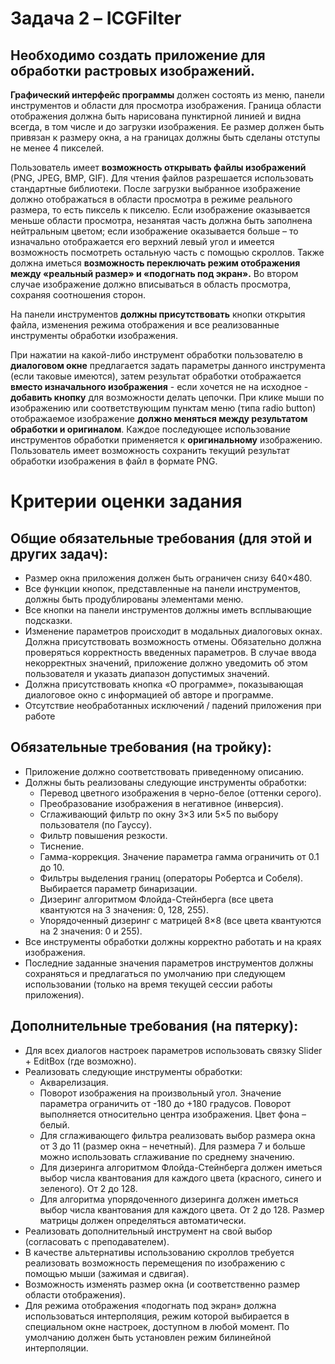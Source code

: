 # Задача 2 – ICGFilter
## Необходимо создать приложение для обработки растровых изображений.
**Графический интерфейс программы** должен состоять из меню, панели инструментов и области для
просмотра изображения. Граница области отображения должна быть нарисована пунктирной линией
и видна всегда, в том числе и до загрузки изображения. Ее размер должен быть привязан к размеру
окна, а на границах должны быть сделаны отступы не менее 4 пикселей.

Пользователь имеет **возможность открывать файлы изображений** (PNG, JPEG, BMP, GIF). Для чтения
файлов разрешается использовать стандартные библиотеки. После загрузки выбранное изображение
должно отображаться в области просмотра в режиме реального размера, то есть пиксель к пикселю.
Если изображение оказывается меньше области просмотра, незанятая часть должна быть заполнена
нейтральным цветом; если изображение оказывается больше – то изначально отображается его
верхний левый угол и имеется возможность посмотреть остальную часть с помощью скроллов.
Также должна иметься **возможность переключать режим отображения между «реальный размер» и
«подогнать под экран».** Во втором случае изображение должно вписываться в область просмотра,
сохраняя соотношения сторон.

На панели инструментов **должны присутствовать** кнопки открытия файла, изменения режима
отображения и все реализованные инструменты обработки изображения.

При нажатии на какой-либо инструмент обработки пользователю в **диалоговом окне** предлагается
задать параметры данного инструмента (если таковые имеются), затем результат обработки
отображается **вместо изначального изображения** - если хочется не на исходное - **добавить кнопку** для возможности делать цепочки.
При клике мыши по изображению или соответствующим пунктам меню (типа radio button) отображаемое изображение **должно меняться
между результатом обработки и оригиналом**. Каждое последующее использование инструментов
обработки применяется к **оригинальному** изображению.
Пользователь имеет возможность сохранить текущий результат обработки изображения в файл
в формате PNG.

# Критерии оценки задания
## Общие обязательные требования (для этой и других задач):
* Размер окна приложения должен быть ограничен снизу 640×480.
* Все функции кнопок, представленные на панели инструментов, должны быть продублированы
элементами меню.
* Все кнопки на панели инструментов должны иметь всплывающие подсказки.
* Изменение параметров происходит в модальных диалоговых окнах. Должна присутствовать
возможность отмены. Обязательно должна проверяться корректность введенных параметров.
В случае ввода некорректных значений, приложение должно уведомить об этом пользователя и
указать диапазон допустимых значений.
* Должна присутствовать кнопка «О программе», показывающая диалоговое окно с информацией об
авторе и программе.
* Отсутствие необработанных исключений / падений приложения при работе

## Обязательные требования (на тройку):
* Приложение должно соответствовать приведенному описанию.
* Должны быть реализованы следующие инструменты обработки:
  - Перевод цветного изображения в черно-белое (оттенки серого).
  - Преобразование изображения в негативное (инверсия).
  - Сглаживающий фильтр по окну 3×3 или 5×5 по выбору пользователя (по Гауссу).
  - Фильтр повышения резкости.
  - Тиснение.
  - Гамма-коррекция. Значение параметра гамма ограничить от 0.1 до 10.
  - Фильтры выделения границ (операторы Робертса и Собеля). Выбирается параметр бинаризации.
  - Дизеринг алгоритмом Флойда-Стейнберга (все цвета квантуются на 3 значения: 0, 128, 255).
  - Упорядоченный дизеринг с матрицей 8×8 (все цвета квантуются на 2 значения: 0 и 255).
* Все инструменты обработки должны корректно работать и на краях изображения.
* Последние заданные значения параметров инструментов должны сохраняться и предлагаться по
умолчанию при следующем использовании (только на время текущей сессии работы приложения).

## Дополнительные требования (на пятерку):
* Для всех диалогов настроек параметров использовать связку Slider + EditBox (где возможно).
* Реализовать следующие инструменты обработки:
  - Акварелизация.
  - Поворот изображения на произвольный угол. Значение параметра ограничить от -180 до +180
градусов. Поворот выполняется относительно центра изображения. Цвет фона – белый.
  - Для сглаживающего фильтра реализовать выбор размера окна от 3 до 11 (размер окна –
нечетный). Для размера 7 и больше можно использовать сглаживание по среднему значению.
  - Для дизеринга алгоритмом Флойда-Стейнберга должен иметься выбор числа квантования для
каждого цвета (красного, синего и зеленого). От 2 до 128.
  - Для алгоритма упорядоченного дизеринга должен иметься выбор числа квантования для
каждого цвета. От 2 до 128. Размер матрицы должен определяться автоматически.
* Реализовать дополнительный инструмент на свой выбор (согласовать с преподавателем).
* В качестве альтернативы использованию скроллов требуется реализовать возможность
перемещения по изображению с помощью мыши (зажимая и сдвигая).
* Возможность изменять размер окна (и соответственно размер области отображения).
* Для режима отображения «подогнать под экран» должна использоваться интерполяция, режим
которой выбирается в специальном окне настроек, доступном в любой момент. По умолчанию
должен быть установлен режим билинейной интерполяции.

